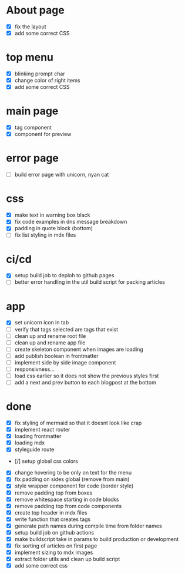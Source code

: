 # About page
- [x] fix the layout
- [x] add some correct CSS

# top menu
- [x] blinking prompt char
- [x] change color of right items
- [x] add some correct CSS

# main page
- [x] tag component
- [x] component for preview

# error page
- [ ] build error page with unicorn, nyan cat

# css
- [x] make text in warning box black
- [x] fix code examples in dns message breakdown
- [x] padding in quote block (bottom)
- [ ] fix list styling in mdx files

# ci/cd
- [x] setup build job to deploh to github pages
- [ ] better error handling in the util build script for packing articles

# app
- [x] set unicorn icon in tab
- [ ] verify that tags selected are tags that exist
- [ ] clean up and rename root file
- [ ] clean up and rename app file
- [ ] create skeleton component when images are loading
- [ ] add publish boolean in frontmatter
- [ ] implement side by side image component
- [ ] responsivness...
- [ ] load css earlier so it does not show the previous styles first
- [ ] add a next and prev button to each blogpost at the bottom

# done
- [x] fix styling of mermaid so that it doesnt look like crap
- [x] implement react router
- [x] loading frontmatter
- [x] loading mdx
- [x] styleguide route
- [/] setup global css colors
- [x] change hovering to be only on text for the menu
- [x] fix padding on sides global (remove from main)
- [x] style wrapper component for code (border style)
- [x] remove padding top from boxes
- [x] remove whitespace starting in code blocks
- [x] remove padding top from code components
- [x] create top header in mdx files
- [x] write function that creates tags
- [x] generate path names during compile time from folder names
- [x] setup build job on github actions
- [x] make buildscript take in params to build production or development
- [x] fix sorting of articles on first page
- [x] implement sizing to mdx images
- [x] extract folder utils and clean up build script
- [x] add some correct css